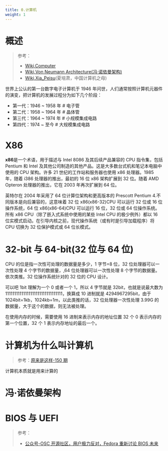 ```yaml
---
title: 0.计算机
weight: 1
---
```


# 概述

> 参考：
> - [Wiki,Computer](https://en.wikipedia.org/wiki/Computer)
> - [Wiki,Von Neumann Architecture(冯·诺依曼架构)](https://en.wikipedia.org/wiki/Von_Neumann_architecture)
> - [Wiki,Xia_Peisu](https://en.wikipedia.org/wiki/Xia_Peisu)(夏培肃，中国计算机之母)

世界上公认的第一台数字电子计算机于 1946 年问世，人们通常按照计算机元器件的演变，把计算机的发展过程分为如下几个阶段：

- 第一代：1946 ~ 1958 年 # 电子管
- 第二代：1958 ~ 1964 年 # 晶体管
- 第三代：1964 ~ 1974 年 # 小规模集成电路
- 第四代：1974 ~ 至今 # 大规模集成电路

# X86

**x86**是一个术语，用于描述与 Intel 8086 及其后续产品兼容的 CPU 指令集，包括 Pentium 和 Intel 及其他公司制造的其他产品。这是大多数台式机和笔记本电脑中使用的 CPU 架构。许多 21 世纪的工作站和服务器也使用 x86 处理器。1985 年，随着 i386 处理器的推出，最初的 16 位 x86 架构扩展到 32 位。随着 AMD Opteron 处理器的推出，它在 2003 年再次扩展到 64 位。

英特尔在 2004 年采用了 64 位计算位架构和更高版本的 Prescott Pentium 4.不同版本是向后兼容的，这意味着 32 位 x86(x86-32)CPU 可以运行 32 位或 16 位操作系统，64 位 x86(x86-64)CPU 可以运行 16 位，32 位或 64 位操作系统。所有 x86 CPU（除了嵌入式系统中使用的某些 Intel CPU 的极少例外）都以 16 位实模式启动。在引导内核之前，现代操作系统（或有时是引导加载程序）将 CPU 切换为 32 位保护模式或 64 位长模式。

# 32-bit 与 64-bit(32 位与 64 位)

CPU 的位是指一次性可处理的数据量是多少，1 字节=8 位，32 位处理器可以一次性处理 4 个字节的数据量，,64 位处理器可以一次性处理 8 个字节的数据量。依次类推。32 位操作系统针对的 32 位的 CPU 设计。

可以吧 1bit 理解为一个 0 或者一个 1，所以 4 字节就是 32bit，也就是说最大数为 11111111111111111111111111111111，换算成 10 进制就是 4294967295bit，由于 1024bit=1kb，1024kb=1m，以此类推的话，32 位处理器一次性处理 3.99G 的数据量，大于这个的数据，则无法被处理。

在使用内存的时候，需要使用 16 进制来表示内存的地址位置 32 个 0 表示内存的第一个位置，32 个 1 表示内存地址的最后一个。

# 计算机为什么叫计算机

> 参考：[原来是这样-150 期](https://www.ximalaya.com/keji/246622/30260075)

计算机本质就是用来计算的

# 冯·诺依曼架构

# BIOS 与 UEFI

> 参考：
> - [公众号-OSC 开源社区，用户极力反对，Fedora 重新讨论 BIOS 未来](https://mp.weixin.qq.com/s/jTQu14SuoIj-c2L7hEiYzg)
